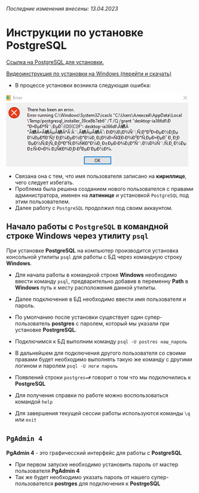 _Последние изменения внесены: 13.04.2023_

# Инструкции по установке PostgreSQL

[Ссылка на PostgreSQL для установки.](https://www.enterprisedb.com/downloads/postgres-postgresql-downloads)

[Видеоинструкция по установки на Windows (перейти и скачать)](/study_materials/DataBase/PostgreSQL/Netology/video/Install_PostgreSQL_Win.mp4)

* В процессе установки возникла следующая ошибка:

![](/study_materials/DataBase/PostgreSQL/Netology/img/install_error.png)

* Связана она с тем, что имя пользователя записано на **кириллице**, чего следует избегать.
* Проблема была решена созданием нового пользователся с правами администратора, именен на **латинице**  и установкой `PostgreSQL` под этим пользователем.
* Далее работу с `PostgreSQL` продолжил под своим аккаунтом.

## Начало работы с `PostgreSQL` в командной строке Windows через утилиту `psql`

При установке **PostgreSQL** на компьютер производится установка консольной утилиты `psql` для работы с БД через командную строку **Windows**.

* Для начала работы в командной строке **Windows** необходимо ввести команду `psql`, предварительно добавив в переменну **Path** в **Windows** путь к месту расположения данной утилиты.
* Далее подключения в БД необходимо ввести имя пользователя и пароль.
* По умолчанию после установки существует один супер-пользователь **postgres** с паролем, который мы указали при установке **PostrgreSQL**.
* Подключимся к БД выполним команду `psql -U postres наш_пароль`
* В дальнейшем для подключения другого пользователя со своими правами будет необходимо выполнять такую же команду с другими логином и паролем `psql -U логи пароль`
* Появлений строки `postgres=#` говорит о том что мы подключились к **PostgreSQL**

* Для получения справки по работе можно воспользоваться командой `help`

* Для завершения текущей сессии работы используются команды `\q` или `exit`

## `PgAdmin 4` 

**PgAdmin 4** - это графичесский интерфейс для работы с **PostgreSQL**

* При первом запуске необходимо установить пароль от мастер пользователя **PgAdmin 4**
* Так же будет необходимо указать пароль от нашего супер-пользователся **postrges** для подключения к **PostrgeSQL**


```python

```
